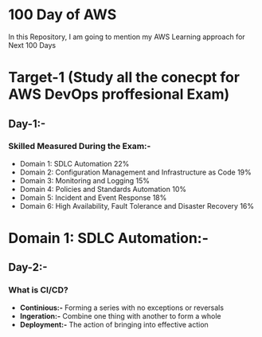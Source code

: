 # 100 Day of AWS
In this Repository, I am going to mention my AWS Learning approach for Next 100 Days

# Target-1 (Study all the conecpt for AWS DevOps proffesional Exam)

## Day-1:-

### Skilled Measured During the Exam:-
* Domain 1: SDLC Automation 22% 
* Domain 2: Configuration Management and Infrastructure as Code 19% 
* Domain 3: Monitoring and Logging 15% 
* Domain 4: Policies and Standards Automation 10% 
* Domain 5: Incident and Event Response 18%
* Domain 6: High Availability, Fault Tolerance and Disaster Recovery 16%

# Domain 1: SDLC Automation:-

## Day-2:-

### What is CI/CD?
* **Continious:-** Forming a series with no exceptions or reversals
* **Ingeration:-** Combine one thing with another to form a whole
* **Deployment:-** The action of bringing into effective action

